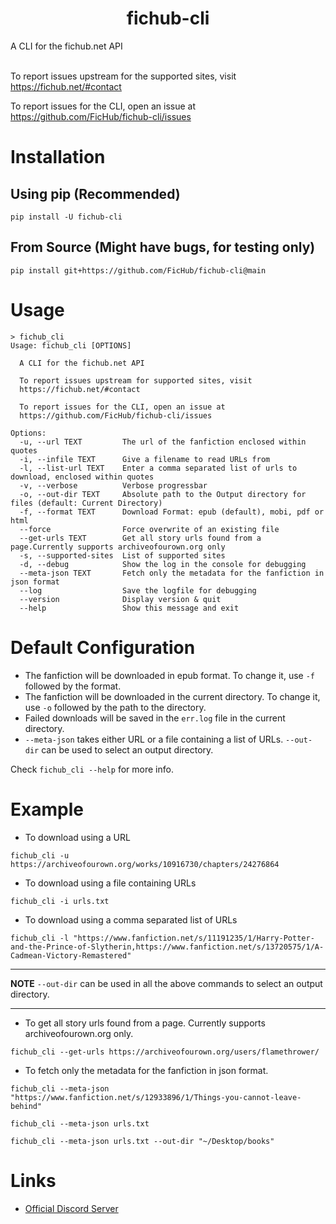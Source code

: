 <h1 align="center">fichub-cli</h1>

A CLI for the fichub.net API<br><br>

To report issues upstream for the supported sites, visit https://fichub.net/#contact<br>

To report issues for the CLI, open an issue at https://github.com/FicHub/fichub-cli/issues

# Installation

## Using pip (Recommended)

```
pip install -U fichub-cli
```

## From Source (Might have bugs, for testing only)

```
pip install git+https://github.com/FicHub/fichub-cli@main
```

# Usage

```
> fichub_cli
Usage: fichub_cli [OPTIONS]

  A CLI for the fichub.net API

  To report issues upstream for supported sites, visit
  https://fichub.net/#contact

  To report issues for the CLI, open an issue at
  https://github.com/FicHub/fichub-cli/issues

Options:
  -u, --url TEXT         The url of the fanfiction enclosed within quotes
  -i, --infile TEXT      Give a filename to read URLs from
  -l, --list-url TEXT    Enter a comma separated list of urls to download, enclosed within quotes
  -v, --verbose          Verbose progressbar
  -o, --out-dir TEXT     Absolute path to the Output directory for files (default: Current Directory)
  -f, --format TEXT      Download Format: epub (default), mobi, pdf or html
  --force                Force overwrite of an existing file
  --get-urls TEXT        Get all story urls found from a page.Currently supports archiveofourown.org only
  -s, --supported-sites  List of supported sites
  -d, --debug            Show the log in the console for debugging
  --meta-json TEXT       Fetch only the metadata for the fanfiction in json format
  --log                  Save the logfile for debugging
  --version              Display version & quit
  --help                 Show this message and exit
```

# Default Configuration

- The fanfiction will be downloaded in epub format. To change it, use `-f` followed by the format.
- The fanfiction will be downloaded in the current directory. To change it, use `-o` followed by the path to the directory.
- Failed downloads will be saved in the `err.log` file in the current directory.
- `--meta-json` takes either URL or a file containing a list of URLs. `--out-dir` can be used to select an output directory.

Check `fichub_cli --help` for more info.

# Example

- To download using a URL

```
fichub_cli -u https://archiveofourown.org/works/10916730/chapters/24276864
```

- To download using a file containing URLs

```
fichub_cli -i urls.txt
```

- To download using a comma separated list of URLs

```
fichub_cli -l "https://www.fanfiction.net/s/11191235/1/Harry-Potter-and-the-Prince-of-Slytherin,https://www.fanfiction.net/s/13720575/1/A-Cadmean-Victory-Remastered"
```

---

**NOTE**
`--out-dir` can be used in all the above commands to select an output directory.

---

- To get all story urls found from a page. Currently supports archiveofourown.org only.

```
fichub_cli --get-urls https://archiveofourown.org/users/flamethrower/
```

- To fetch only the metadata for the fanfiction in json format.

```
fichub_cli --meta-json "https://www.fanfiction.net/s/12933896/1/Things-you-cannot-leave-behind"
```

```
fichub_cli --meta-json urls.txt
```

```
fichub_cli --meta-json urls.txt --out-dir "~/Desktop/books"
```

# Links

- [Official Discord Server](https://discord.gg/sByBAhX)
